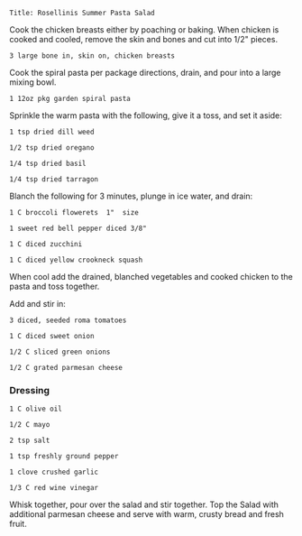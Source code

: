 ~~~ recipe-info
Title: Rosellinis Summer Pasta Salad
~~~

Cook the chicken breasts either by poaching or baking. When chicken is cooked and cooled, remove the
skin and bones and cut into 1/2" pieces.

~~~ recipe-ingredients
3 large bone in, skin on, chicken breasts
~~~

Cook the spiral pasta per package directions, drain, and pour into a large mixing bowl.

~~~ recipe-ingredients
1 12oz pkg garden spiral pasta
~~~

Sprinkle the warm pasta with the following, give it a toss, and set it aside:

~~~ recipe-ingredients
1 tsp dried dill weed

1/2 tsp dried oregano

1/4 tsp dried basil

1/4 tsp dried tarragon
~~~

Blanch the following for 3 minutes, plunge in ice water, and drain:

~~~ recipe-ingredients
1 C broccoli flowerets  1"  size

1 sweet red bell pepper diced 3/8"

1 C diced zucchini

1 C diced yellow crookneck squash
~~~

When cool add the drained, blanched vegetables and cooked chicken to the pasta and toss together.

Add and stir in:

~~~ recipe-ingredients
3 diced, seeded roma tomatoes

1 C diced sweet onion

1/2 C sliced green onions

1/2 C grated parmesan cheese
~~~


### Dressing

~~~ recipe-ingredients
1 C olive oil

1/2 C mayo

2 tsp salt

1 tsp freshly ground pepper

1 clove crushed garlic

1/3 C red wine vinegar
~~~

Whisk together, pour over the salad and stir together. Top the Salad with additional parmesan cheese
and serve with warm, crusty bread and fresh fruit.
